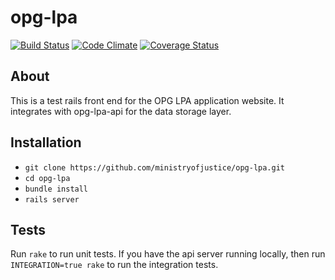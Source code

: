 opg-lpa
=======

[![Build Status](https://travis-ci.org/ministryofjustice/opg-lpa.png?branch=master)](https://travis-ci.org/ministryofjustice/opg-lpa)
[![Code Climate](https://codeclimate.com/github/ministryofjustice/opg-lpa.png)](https://codeclimate.com/github/ministryofjustice/opg-lpa)
[![Coverage Status](https://coveralls.io/repos/ministryofjustice/opg-lpa/badge.png?branch=master)](https://coveralls.io/r/ministryofjustice/opg-lpa?branch=master)

About
-----

This is a test rails front end for the OPG LPA application website. It integrates with opg-lpa-api for the data storage layer.

Installation
------------

* `git clone https://github.com/ministryofjustice/opg-lpa.git`
* `cd opg-lpa`
* `bundle install`
* `rails server`

Tests
-----

Run `rake` to run unit tests. If you have the api server running locally, then run `INTEGRATION=true rake` to run the integration tests.
